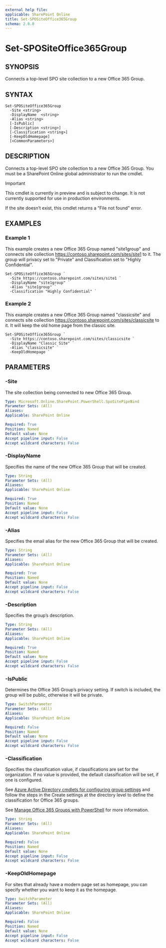 ```yaml
---
external help file: 
applicable: SharePoint Online
title: Set-SPOSiteOffice365Group
schema: 2.0.0
---
```


# Set-SPOSiteOffice365Group

## SYNOPSIS
Connects a top-level SPO site collection to a new Office 365 Group.

## SYNTAX

```
Set-SPOSiteOffice365Group 
  -Site <string> 
  -DisplayName  <string> 
  -Alias <string> 
  [-IsPublic] 
  [-Description <string>] 
  [-Classification <string>] 
  [-KeepOldHomepage] 
  [<CommonParameters>] 
```

## DESCRIPTION
Connects a top-level SPO site collection to a new Office 365 Group.  You must be a SharePoint Online global administrator to run the cmdlet. 

> [!IMPORTANT]
> This cmdlet is currently in preview and is subject to change. It is not currently supported for use in production environments.

If the site doesn’t exist, this cmdlet returns a “File not found” error.

## EXAMPLES

### Example 1

This example creates a new Office 365 Group named "site1group" and connects site collection https://contoso.sharepoint.com/sites/site1 to it.  The group will privacy set to "Private" and Classification set to "Highly Confidential".

```
Set-SPOSiteOffice365Group ` 
  -Site https://contoso.sharepoint.com/sites/site1 ` 
  -DisplayName "site1group" ` 
  -Alias "site1group" ` 
  -Classification "Highly Confidential" ` 
```

### Example 2

This example creates a new Office 365 Group named "classicsite" and connects site collection https://contoso.sharepoint.com/sites/classicsite to it. It will keep the old home page from the classic site.

```
Set-SPOSiteOffice365Group ` 
  -Site https://contoso.sharepoint.com/sites/classicsite ` 
  -DisplayName "Classic Site" ` 
  -Alias "classicsite" ` 
  -KeepOldHomepage ` 
```


## PARAMETERS

### -Site 

The site collection being connected to new Office 365 Group. 

```yaml
Type: Microsoft.Online.SharePoint.PowerShell.SpoSitePipeBind 
Parameter Sets: (All) 
Aliases:  
Applicable: SharePoint Online 

Required: True 
Position: Named 
Default value: None 
Accept pipeline input: False 
Accept wildcard characters: False  
```

### -DisplayName

Specifies the name of the new Office 365 Group that will be created.

```yaml
Type: String 
Parameter Sets: (All)
Aliases: 
Applicable: SharePoint Online

Required: True
Position: Named
Default value: None
Accept pipeline input: False
Accept wildcard characters: False 
```

### -Alias

Specifies the email alias for the new Office 365 Group that will be created.

```yaml
Type: String 
Parameter Sets: (All)
Aliases: 
Applicable: SharePoint Online

Required: True
Position: Named
Default value: None
Accept pipeline input: False
Accept wildcard characters: False 
```

### -Description

Specifies the group’s description.

```yaml
Type: String 
Parameter Sets: (All)
Aliases: 
Applicable: SharePoint Online

Required: True
Position: Named
Default value: None
Accept pipeline input: False
Accept wildcard characters: False 
```

### -IsPublic

Determines the Office 365 Group’s privacy setting.  If switch is included, the group will be public, otherwise it will be private.

```yaml
Type: SwitchParameter 
Parameter Sets: (All)
Aliases: 
Applicable: SharePoint Online

Required: False
Position: Named
Default value: None
Accept pipeline input: False
Accept wildcard characters: False 
```

### -Classification

Specifies the classification value, if classifications are set for the organization. If no value is provided, the default classification will be set, if one is configured.

See [Azure Active Directory cmdlets for configuring group settings](https://go.microsoft.com/fwlink/?LinkID=827484) and follow the steps in the Create settings at the directory level to define the classification for Office 365 groups.  

See [Manage Office 365 Groups with PowerShell](https://support.office.com/en-us/article/Manage-Office-365-Groups-with-PowerShell-aeb669aa-1770-4537-9de2-a82ac11b0540) for more information.

```yaml
Type: String 
Parameter Sets: (All)
Aliases: 
Applicable: SharePoint Online

Required: False
Position: Named
Default value: None
Accept pipeline input: False
Accept wildcard characters: False
```

### -KeepOldHomepage

For sites that already have a modern page set as homepage, you can specify whether you want to keep it as the homepage.  

```yaml
Type: SwitchParameter 
Parameter Sets: (All)
Aliases: 
Applicable: SharePoint Online

Required: False
Position: Named
Default value: None
Accept pipeline input: False
Accept wildcard characters: False 
```
